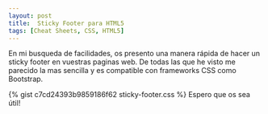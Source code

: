 ```yaml
---
layout: post
title:  Sticky Footer para HTML5
tags: [Cheat Sheets, CSS, HTML5]
---
```

En mi busqueda de facilidades, os presento una manera rápida de hacer un sticky footer en vuestras paginas web.
De todas las que he visto me parecido la mas sencilla y es compatible con frameworks CSS como Bootstrap.

{% gist c7cd24393b9859186f62 sticky-footer.css %}
Espero que os sea útil!
